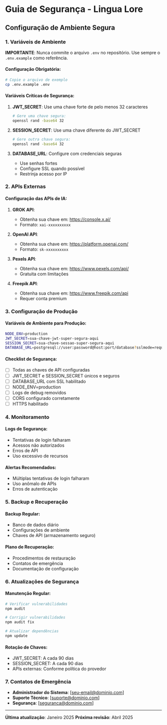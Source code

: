 # Guia de Segurança - Lingua Lore

## Configuração de Ambiente Segura

### 1. Variáveis de Ambiente

**IMPORTANTE**: Nunca commite o arquivo `.env` no repositório. Use sempre o `.env.example` como referência.

#### Configuração Obrigatória:

```bash
# Copie o arquivo de exemplo
cp .env.example .env
```

#### Variáveis Críticas de Segurança:

1. **JWT_SECRET**: Use uma chave forte de pelo menos 32 caracteres
   ```bash
   # Gere uma chave segura:
   openssl rand -base64 32
   ```

2. **SESSION_SECRET**: Use uma chave diferente do JWT_SECRET
   ```bash
   # Gere outra chave segura:
   openssl rand -base64 32
   ```

3. **DATABASE_URL**: Configure com credenciais seguras
   - Use senhas fortes
   - Configure SSL quando possível
   - Restrinja acesso por IP

### 2. APIs Externas

#### Configuração das APIs de IA:

1. **GROK API**:
   - Obtenha sua chave em: https://console.x.ai/
   - Formato: `xai-xxxxxxxxxx`

2. **OpenAI API**:
   - Obtenha sua chave em: https://platform.openai.com/
   - Formato: `sk-xxxxxxxxxx`

3. **Pexels API**:
   - Obtenha sua chave em: https://www.pexels.com/api/
   - Gratuita com limitações

4. **Freepik API**:
   - Obtenha sua chave em: https://www.freepik.com/api
   - Requer conta premium

### 3. Configuração de Produção

#### Variáveis de Ambiente para Produção:

```bash
NODE_ENV=production
JWT_SECRET=sua-chave-jwt-super-segura-aqui
SESSION_SECRET=sua-chave-sessao-super-segura-aqui
DATABASE_URL=postgresql://user:password@host:port/database?sslmode=require
```

#### Checklist de Segurança:

- [ ] Todas as chaves de API configuradas
- [ ] JWT_SECRET e SESSION_SECRET únicos e seguros
- [ ] DATABASE_URL com SSL habilitado
- [ ] NODE_ENV=production
- [ ] Logs de debug removidos
- [ ] CORS configurado corretamente
- [ ] HTTPS habilitado

### 4. Monitoramento

#### Logs de Segurança:
- Tentativas de login falharam
- Acessos não autorizados
- Erros de API
- Uso excessivo de recursos

#### Alertas Recomendados:
- Múltiplas tentativas de login falharam
- Uso anômalo de APIs
- Erros de autenticação

### 5. Backup e Recuperação

#### Backup Regular:
- Banco de dados diário
- Configurações de ambiente
- Chaves de API (armazenamento seguro)

#### Plano de Recuperação:
- Procedimentos de restauração
- Contatos de emergência
- Documentação de configuração

### 6. Atualizações de Segurança

#### Manutenção Regular:
```bash
# Verificar vulnerabilidades
npm audit

# Corrigir vulnerabilidades
npm audit fix

# Atualizar dependências
npm update
```

#### Rotação de Chaves:
- JWT_SECRET: A cada 90 dias
- SESSION_SECRET: A cada 90 dias
- APIs externas: Conforme política do provedor

### 7. Contatos de Emergência

- **Administrador do Sistema**: [seu-email@dominio.com]
- **Suporte Técnico**: [suporte@dominio.com]
- **Segurança**: [seguranca@dominio.com]

---

**Última atualização**: Janeiro 2025
**Próxima revisão**: Abril 2025